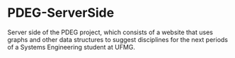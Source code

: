 # PDEG-ServerSide
Server side of the PDEG project, which consists of a website that uses graphs and other data structures to suggest disciplines for the next periods of a Systems Engineering student at UFMG.
